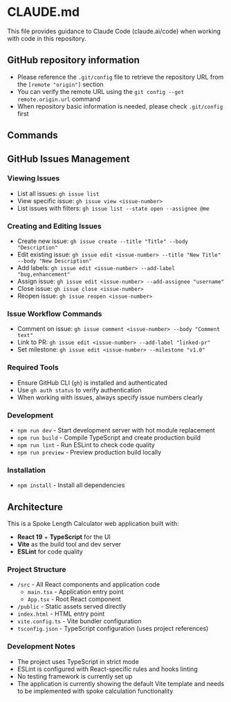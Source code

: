 # CLAUDE.md

This file provides guidance to Claude Code (claude.ai/code) when working with code in this repository.

## GitHub repository information
- Please reference the `.git/config` file to retrieve the repository URL from the `[remote "origin"]` section
- You can verify the remote URL using the `git config --get remote.origin.url` command
- When repository basic information is needed, please check `.git/config` first

## Commands

## GitHub Issues Management

### Viewing Issues
- List all issues: `gh issue list`
- View specific issue: `gh issue view <issue-number>`
- List issues with filters: `gh issue list --state open --assignee @me`

### Creating and Editing Issues
- Create new issue: `gh issue create --title "Title" --body "Description"`
- Edit existing issue: `gh issue edit <issue-number> --title "New Title" --body "New Description"`
- Add labels: `gh issue edit <issue-number> --add-label "bug,enhancement"`
- Assign issue: `gh issue edit <issue-number> --add-assignee "username"`
- Close issue: `gh issue close <issue-number>`
- Reopen issue: `gh issue reopen <issue-number>`

### Issue Workflow Commands
- Comment on issue: `gh issue comment <issue-number> --body "Comment text"`
- Link to PR: `gh issue edit <issue-number> --add-label "linked-pr"`
- Set milestone: `gh issue edit <issue-number> --milestone "v1.0"`

### Required Tools
- Ensure GitHub CLI (`gh`) is installed and authenticated
- Use `gh auth status` to verify authentication
- When working with issues, always specify issue numbers clearly

### Development
- `npm run dev` - Start development server with hot module replacement
- `npm run build` - Compile TypeScript and create production build
- `npm run lint` - Run ESLint to check code quality
- `npm run preview` - Preview production build locally

### Installation
- `npm install` - Install all dependencies

## Architecture

This is a Spoke Length Calculator web application built with:
- **React 19** + **TypeScript** for the UI
- **Vite** as the build tool and dev server
- **ESLint** for code quality

### Project Structure
- `/src` - All React components and application code
  - `main.tsx` - Application entry point
  - `App.tsx` - Root React component
- `/public` - Static assets served directly
- `index.html` - HTML entry point
- `vite.config.ts` - Vite bundler configuration
- `tsconfig.json` - TypeScript configuration (uses project references)

### Development Notes
- The project uses TypeScript in strict mode
- ESLint is configured with React-specific rules and hooks linting
- No testing framework is currently set up
- The application is currently showing the default Vite template and needs to be implemented with spoke calculation functionality
